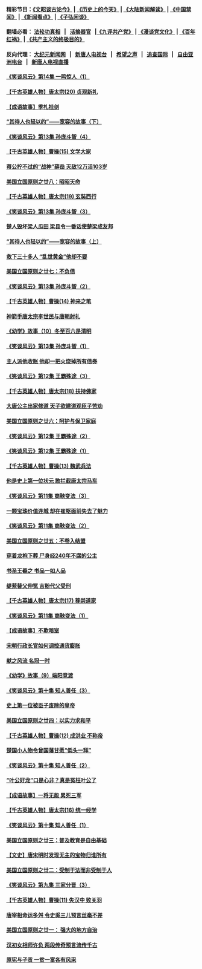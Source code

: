 #### 精彩节目：[《文昭谈古论今》](http://155.138.205.71/wenzhao) | [《历史上的今天》](http://155.138.205.71/today-in-history) | [《大陆新闻解读》](http://155.138.205.71/ntdtv-comedy) | [《中国禁闻》](http://155.138.205.71/ntdtv-news) | [《新闻看点》](http://155.138.205.71/news-insight) | [《子弘闲谈》](http://155.138.205.71/zihongxiantan/) 

 #### 翻墙必看： [法轮功真相](http://155.138.205.71:10000/videos/truth.html) &nbsp;&nbsp;|&nbsp;&nbsp; [活摘器官](http://155.138.205.71:10000/videos/res/Organs/) &nbsp;&nbsp;|[《九评共产党》](http://155.138.205.71:10000/videos/jiuping) | [《漫谈党文化》](http://155.138.205.71:10000/videos/mtdwh) | [《百年红祸》](http://155.138.205.71:10000/videos/bnhh) | [《共产主义的终极目的》](http://155.138.205.71:10000/videos/res/zjmd) 

 #### 反向代理： [大纪元新闻网](http://155.138.205.71:10080/) &nbsp;&nbsp;|&nbsp;&nbsp; [新唐人电视台](http://155.138.205.71:8000/) &nbsp;&nbsp;|&nbsp;&nbsp; [希望之声](http://155.138.205.71:8200/) &nbsp;&nbsp;|&nbsp;&nbsp; [追查国际](http://155.138.205.71:10010/) &nbsp;&nbsp;|&nbsp;&nbsp; [自由亚洲电台](http://155.138.205.71:9800/) &nbsp;&nbsp;|&nbsp;&nbsp; [新唐人电视直播](http://155.138.205.71/) 

#### [《笑谈风云》第14集 一鸣惊人（1）](../pages/nsc975/n11086128.md?t=03050937) 

#### [【千古英雄人物】唐太宗(20) 贞观新礼](../pages/nsc975/n8046282.md?t=03050937) 

#### [【成语故事】季札挂剑](../pages/nsc975/n11087985.md?t=03050937) 

#### [“其待人也轻以约”——宽容的故事（下）](../pages/nsc975/n3744126.md?t=03050937) 

#### [《笑谈风云》第13集 孙庞斗智（4）](../pages/nsc975/n11070236.md?t=03050937) 

#### [【千古英雄人物】曹操(15) 文学大家](../pages/nsc975/n7783350.md?t=03050937) 

#### [蒋公拧不过的“战神”薛岳 灭敌12万活103岁](../pages/nsc975/n11084282.md?t=03050937) 

#### [美国立国原则之廿八：昭昭天命](../pages/nsc975/n11060836.md?t=03050937) 

#### [【千古英雄人物】唐太宗(19) 玄奘西行](../pages/nsc975/n8046276.md?t=03050937) 

#### [《笑谈风云》第13集 孙庞斗智（3）](../pages/nsc975/n11070219.md?t=03050937) 

#### [楚人毁坏梁人瓜田 梁县令一番话使楚梁成友邦](../pages/nsc975/n11079326.md?t=03050937) 

#### [“其待人也轻以约”——宽容的故事（上）](../pages/nsc975/n3743407.md?t=03050937) 

#### [救下三十多人 “乱世黄金”他却不要](../pages/nsc975/n11053639.md?t=03050937) 

#### [美国立国原则之廿七：不负债](../pages/nsc975/n11060818.md?t=03050937) 

#### [《笑谈风云》第13集 孙庞斗智（2）](../pages/nsc975/n11070199.md?t=03050937) 

#### [【千古英雄人物】曹操(14) 神来之笔](../pages/nsc975/n7783346.md?t=03050937) 

#### [神箭手唐太宗李世民与唐朝射礼](../pages/nsc975/n11050034.md?t=03050937) 

#### [《幼学》故事（10）冬至百六是清明](../pages/nsc975/n11025760.md?t=03050937) 

#### [《笑谈风云》第13集 孙庞斗智（1）](../pages/nsc975/n11070158.md?t=03050937) 

#### [主人派他收账 他却一把火烧掉所有债券](../pages/nsc975/n11070431.md?t=03050937) 

#### [《笑谈风云》第12集 王霸殊途（3）](../pages/nsc975/n11058708.md?t=03050937) 

#### [【千古英雄人物】唐太宗(18) 扶持佛家](../pages/nsc975/n8046271.md?t=03050937) 

#### [大唐公主出家修道 天子欲建道观臣子苦劝](../pages/nsc975/n11053988.md?t=03050937) 

#### [美国立国原则之廿六：呵护与保卫家庭](../pages/nsc975/n11056028.md?t=03050937) 

#### [《笑谈风云》第12集 王霸殊途（2）](../pages/nsc975/n11058661.md?t=03050937) 

#### [《笑谈风云》第12集 王霸殊途（1）](../pages/nsc975/n11058612.md?t=03050937) 

#### [【千古英雄人物】曹操(13) 魏武兵法](../pages/nsc975/n7783342.md?t=03050937) 

#### [他是史上第一位状元 敢拦截唐太宗马车](../pages/nsc975/n11064238.md?t=03050937) 

#### [《笑谈风云》第11集 商鞅变法（3）](../pages/nsc975/n11051540.md?t=03050937) 

#### [一颗宝珠价值连城 却在崔枢面前失去了魅力](../pages/nsc975/n11049666.md?t=03050937) 

#### [《笑谈风云》第11集 商鞅变法（2）](../pages/nsc975/n11051527.md?t=03050937) 

#### [美国立国原则之廿五：不卷入结盟](../pages/nsc975/n11049916.md?t=03050937) 

#### [穿着龙袍下葬 尸身经240年不腐的公主](../pages/nsc975/n11058573.md?t=03050937) 

#### [书圣王羲之 书品一如人品](../pages/nsc975/n10961724.md?t=03050937) 

#### [缇萦替父伸冤 吉翂代父受刑](../pages/nsc975/n3780463.md?t=03050937) 

#### [【千古英雄人物】唐太宗(17) 尊崇道家](../pages/nsc975/n8046261.md?t=03050937) 

#### [《笑谈风云》第11集 商鞅变法（1）](../pages/nsc975/n11051459.md?t=03050937) 

#### [【成语故事】不欺暗室](../pages/nsc975/n11056002.md?t=03050937) 

#### [宋朝行政长官如何调控通货膨胀](../pages/nsc975/n11055933.md?t=03050937) 

#### [献之风流 名冠一时](../pages/nsc975/n11011196.md?t=03050937) 

#### [《幼学》故事（9）端阳竞渡](../pages/nsc975/n11081111.md?t=03050937) 

#### [《笑谈风云》第十集 知人善任（3）](../pages/nsc975/n11044990.md?t=03050937) 

#### [史上第一位被臣子废除的皇帝](../pages/nsc975/n11053637.md?t=03050937) 

#### [美国立国原则之廿四：以实力求和平](../pages/nsc975/n11046955.md?t=03050937) 

#### [【千古英雄人物】曹操(12) 成洪业 不称帝](../pages/nsc975/n7783338.md?t=03050937) 

#### [楚国小人物令曾国藩甘愿“低头一拜”](../pages/nsc975/n11013087.md?t=03050937) 

#### [《笑谈风云》第十集 知人善任（2）](../pages/nsc975/n11044937.md?t=03050937) 

#### [“叶公好龙”口是心非？真是冤枉叶公了](../pages/nsc975/n11008777.md?t=03050937) 

#### [【成语故事】一将无能 累死三军](../pages/nsc975/n11046538.md?t=03050937) 

#### [【千古英雄人物】唐太宗(16) 统一经学](../pages/nsc975/n8046259.md?t=03050937) 

#### [《笑谈风云》第十集 知人善任（1）](../pages/nsc975/n11032532.md?t=03050937) 

#### [美国立国原则之廿三：普及教育是自由基础](../pages/nsc975/n11044655.md?t=03050937) 

#### [【文史】唐宋明时发现无主的宝物归谁所有](../pages/nsc975/n11036075.md?t=03050937) 

#### [美国立国原则之廿二：受制于法而非受制于人](../pages/nsc975/n11038266.md?t=03050937) 

#### [《笑谈风云》第九集 三家分晋（3）](../pages/nsc975/n11028646.md?t=03050937) 

#### [【千古英雄人物】曹操(11) 失汉中 败关羽](../pages/nsc975/n7783328.md?t=03050937) 

#### [唐宰相命运多舛 令史奚三儿预言丝毫不差](../pages/nsc975/n334750.md?t=03050937) 

#### [美国立国原则之廿一： 强大的地方自治](../pages/nsc975/n11036069.md?t=03050937) 

#### [汉初女相师许负 两段传奇预言流传千古](../pages/nsc975/n11035453.md?t=03050937) 

#### [原宪与子贡 一贫一富各有风采](../pages/nsc975/n11013094.md?t=03050937) 


